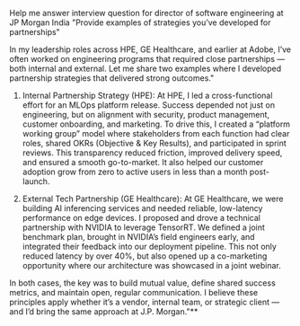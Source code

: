 Help me answer interview question for director of software engineering at JP Morgan India
"Provide examples of strategies you’ve developed for partnerships"

In my leadership roles across HPE, GE Healthcare, and earlier at Adobe, I’ve often worked on engineering programs that required close partnerships — both internal and external. Let me share two examples where I developed partnership strategies that delivered strong outcomes."

1. Internal Partnership Strategy (HPE):
At HPE, I led a cross-functional effort for an MLOps platform release. Success depended not just on engineering, but on alignment with security, product management, customer onboarding, and marketing.
To drive this, I created a “platform working group” model where stakeholders from each function had clear roles, shared OKRs (Objective & Key Results), and participated in sprint reviews. This transparency reduced friction, improved delivery speed, and ensured a smooth go-to-market. It also helped our customer adoption grow from zero to active users in less than a month post-launch.

2. External Tech Partnership (GE Healthcare):
At GE Healthcare, we were building AI inferencing services and needed reliable, low-latency performance on edge devices. I proposed and drove a technical partnership with NVIDIA to leverage TensorRT.
We defined a joint benchmark plan, brought in NVIDIA’s field engineers early, and integrated their feedback into our deployment pipeline. This not only reduced latency by over 40%, but also opened up a co-marketing opportunity where our architecture was showcased in a joint webinar.

In both cases, the key was to build mutual value, define shared success metrics, and maintain open, regular communication. I believe these principles apply whether it’s a vendor, internal team, or strategic client — and I’d bring the same approach at J.P. Morgan."**
